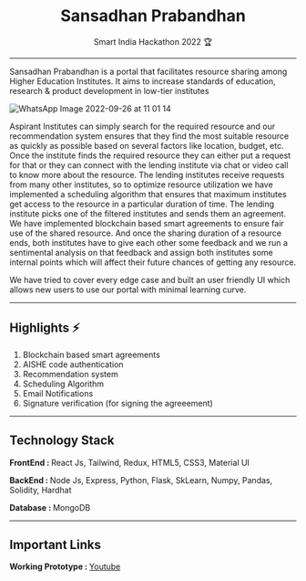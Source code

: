 <h1 align="center">Sansadhan Prabandhan</h1>
<p align="center">Smart India Hackathon 2022 🏆</p>
<hr/>
<p>Sansadhan Prabandhan is a portal that facilitates resource sharing among Higher Education Institutes. It aims to increase standards of education, research & product development in low-tier institutes
  
![WhatsApp Image 2022-09-26 at 11 01 14](https://user-images.githubusercontent.com/86314140/192200491-4e44e286-2b6a-4354-bebf-2c7ec2303a96.jpeg)


Aspirant Institutes can simply search for the required resource and our recommendation system ensures that they find the most suitable resource as quickly as possible based on several factors like location, budget, etc. Once the institute finds the required resource they can either put a request for that or they can connect with the lending institute via chat or video call to know more about the resource. The lending institutes receive requests from many other institutes, so to optimize resource utilization we have implemented a scheduling algorithm that ensures that maximum institutes get access to the resource in a particular duration of time. The lending institute picks one of the filtered institutes and sends them an agreement. We have implemented blockchain based smart agreements to ensure fair use of the shared resource. And once the sharing duration of a resource ends, both institutes have to give each other some feedback and we run a sentimental analysis on that feedback and assign both institutes some internal points which will affect their future chances of getting any resource.

 We have tried to cover every edge case and built an user friendly UI which allows new users to use our portal with minimal learning curve.
</p>

<hr/>

<h2>Highlights ⚡</h2>
<ol>
<li>Blockchain based smart agreements</li>
<li>AISHE code authentication</li>
<li>Recommendation system</li>
<li>Scheduling Algorithm</li>
<li>Email Notifications</li>
<li>Signature verification (for signing the agreeement)</li>
</ol>

<hr/>
<h2>Technology Stack</h2>
<p><b>FrontEnd : </b>React Js, Tailwind, Redux, HTML5, CSS3, Material UI</p>
<p><b>BackEnd : </b>Node Js, Express, Python, Flask, SkLearn, Numpy, Pandas, Solidity, Hardhat</p>
<p><b>Database : </b>MongoDB</p>


<hr/>

<h2>Important Links </h2>
<p><b>Working Prototype : </b> <a href="https://www.youtube.com/watch?v=aHZfSLStODc&feature=share">Youtube</a></p>
